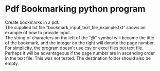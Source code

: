 # Pdf Bookmarking python program
 Create bookmarks in a pdf.\
 The supplied txt file "bookmark_input_text_file_example.txt" shows an example of how to provide input.\
 The string of characters on the left of the "@" symbol will become the title of the bookmark, and the integer on the right will denote the page number.\
 For simplicity, the program doesn't use csv or excel files but text file.\
 Perhaps it will be advantageous if the page number are in ascending order in the text file. This was not tested.
 The destination folder should also be empty.


